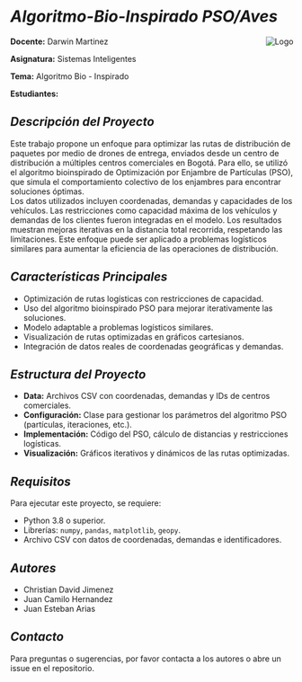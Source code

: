 # *Algoritmo-Bio-Inspirado PSO/Aves*

<div> 
<img src="https://res-5.cloudinary.com/crunchbase-production/image/upload/c_lpad,h_256,w_256,f_auto,q_auto:eco/v1455514364/pim02bzqvgz0hibsra41.png" align="right" alt="Logo">
<p><strong>Docente:</strong> Darwin Martinez</p>
<p><strong>Asignatura:</strong> Sistemas Inteligentes</p>
<p><strong>Tema:</strong> Algoritmo Bio - Inspirado</p>
<p><strong>Estudiantes:</strong></p>
</div>

## *Descripción del Proyecto*
Este trabajo propone un enfoque para optimizar las rutas de distribución de paquetes por medio de drones de entrega, enviados desde un centro de distribución a múltiples centros comerciales en Bogotá. Para ello, se utilizó el algoritmo bioinspirado de Optimización por Enjambre de Partículas (PSO), que simula el comportamiento colectivo de los enjambres para encontrar soluciones óptimas.  
Los datos utilizados incluyen coordenadas, demandas y capacidades de los vehículos. Las restricciones como capacidad máxima de los vehículos y demandas de los clientes fueron integradas en el modelo. Los resultados muestran mejoras iterativas en la distancia total recorrida, respetando las limitaciones. Este enfoque puede ser aplicado a problemas logísticos similares para aumentar la eficiencia de las operaciones de distribución.

## *Características Principales*
<ul>
    <li>Optimización de rutas logísticas con restricciones de capacidad.</li>
    <li>Uso del algoritmo bioinspirado PSO para mejorar iterativamente las soluciones.</li>
    <li>Modelo adaptable a problemas logísticos similares.</li>
    <li>Visualización de rutas optimizadas en gráficos cartesianos.</li>
    <li>Integración de datos reales de coordenadas geográficas y demandas.</li>
</ul>

## *Estructura del Proyecto*
<ul>
    <li><strong>Data:</strong> Archivos CSV con coordenadas, demandas y IDs de centros comerciales.</li>
    <li><strong>Configuración:</strong> Clase para gestionar los parámetros del algoritmo PSO (partículas, iteraciones, etc.).</li>
    <li><strong>Implementación:</strong> Código del PSO, cálculo de distancias y restricciones logísticas.</li>
    <li><strong>Visualización:</strong> Gráficos iterativos y dinámicos de las rutas optimizadas.</li>
</ul>

## *Requisitos*
Para ejecutar este proyecto, se requiere:
<ul>
    <li>Python 3.8 o superior.</li>
    <li>Librerías: <code>numpy</code>, <code>pandas</code>, <code>matplotlib</code>, <code>geopy</code>.</li>
    <li>Archivo CSV con datos de coordenadas, demandas e identificadores.</li>
</ul>

## *Autores*
<ul>
    <li>Christian David Jimenez</li>
    <li>Juan Camilo Hernandez</li>
    <li>Juan Esteban Arias</li>
</ul>


## *Contacto*
Para preguntas o sugerencias, por favor contacta a los autores o abre un issue en el repositorio.
